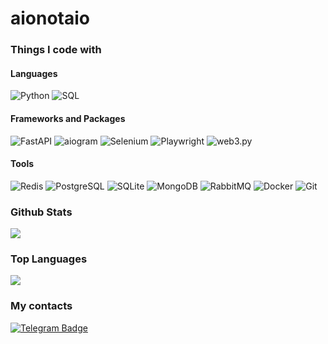 <h1>aionotaio</h1>
<h3>Things I code with</h3>
<h4>Languages</h4>
<div>
  <img alt="Python" src="https://img.shields.io/badge/Python-3776AB?style=flat&logo=Python&logoColor=white">
  <img alt="SQL" src="https://img.shields.io/badge/SQL-009848?style=flat">
</div>
<h4>Frameworks and Packages</h4>
<div>
  <img alt="FastAPI" src="https://img.shields.io/badge/FastAPI-009688?style=flat&logo=fastapi&logoColor=white">
  <img alt="aiogram" src="https://img.shields.io/badge/aiogram-1E90FF?style=flat&logo=Telegram&logoColor=white">
  <img alt="Selenium" src="https://img.shields.io/badge/Selenium-43B02A?style=flat&logo=Selenium&logoColor=white">
  <img alt="Playwright" src="https://img.shields.io/badge/Playwright-008000?style=flat">
  <img alt="web3.py" src="https://img.shields.io/badge/web3.py-3C3C3D?style=flat&logo=Ethereum&logoColor=white">
</div>
<h4>Tools</h4>
<div>
  <img alt="Redis" src="https://img.shields.io/badge/Redis-FF4438?style=flat&logo=Redis&logoColor=white">
  <img alt="PostgreSQL" src="https://img.shields.io/badge/PostgreSQL-4169E1?style=flat&logo=PostgreSQL&logoColor=white">
  <img alt="SQLite" src="https://img.shields.io/badge/SQLite-003B57?style=flat&logo=SQLite&logoColor=white">
  <img alt="MongoDB" src="https://img.shields.io/badge/MongoDB-47A248?style=flat&logo=mongodb&logoColor=white">
  <img alt="RabbitMQ" src="https://img.shields.io/badge/RabbitMQ-FF6600?style=flat&logo=RabbitMQ&logoColor=white">
  <img alt="Docker" src="https://img.shields.io/badge/Docker-2496ED?style=flat&logo=docker&logoColor=white">
  <img alt="Git" src="https://img.shields.io/badge/Git-F05032?style=flat&logo=git&logoColor=white">
<h3>Github Stats</h3>
<picture>
  <source
    srcset="https://github-readme-stats.vercel.app/api?username=aionotaio&show_icons=true&theme=dark"
    media="(prefers-color-scheme: dark)"
  />
  <source
    srcset="https://github-readme-stats.vercel.app/api?username=aionotaio&show_icons=true"
    media="(prefers-color-scheme: light), (prefers-color-scheme: no-preference)"
  />
  <img src="https://github-readme-stats.vercel.app/api?username=aionotaio&show_icons=true" />
</picture>
<h3>Top Languages</h3>
<picture>
  <source
    srcset="https://github-readme-stats.vercel.app/api/top-langs/?username=aionotaio&layout=compact&theme=dark"
    media="(prefers-color-scheme: dark)"
  />
  <source
    srcset="https://github-readme-stats.vercel.app/api/top-langs/?username=aionotaio&layout=compact"
    media="(prefers-color-scheme: light), (prefers-color-scheme: no-preference)"
  />
  <img src="https://github-readme-stats.vercel.app/api/top-langs/?username=aionotaio&layout=compact" />
</picture>
<h3>My contacts</h3>
<a href="https://t.me/tls_requests">
  <img src="https://img.shields.io/badge/Telegram-00BFFF?style=flat&logo=Telegram&logoColor=white" alt="Telegram Badge"/>
</a>

